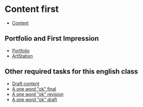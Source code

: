 # Content first

- [Content](03-content-first/index.md)
  
## Portfolio and First Impression
<!-- This is a comment, only visible to the author: Add a link to your presentation. -->
<!-- Presentations do not need to be a PDF, you may link elsewhere, such as Figma, YouTube, etc. -->
<!-- Consider adding navigation to each section (About, Featured Projects, Notes, etc.) -->
- [Portfolio](02-first-impression/index-draft-draft.md)  <!-- Add helpful hint as to what kind of file or destination is here. -->
-  [ArtStation](https://www.artstation.com/roku) 

## Other required tasks for this english class

- [Draft content](02-first-impression/index-draft.md)
- [A one word "ok" final](01-one-word/index.md)
- [A one word "ok" revision](01-one-word/revision.md)
- [A one word "ok" draft](01-one-word/draft.md)
